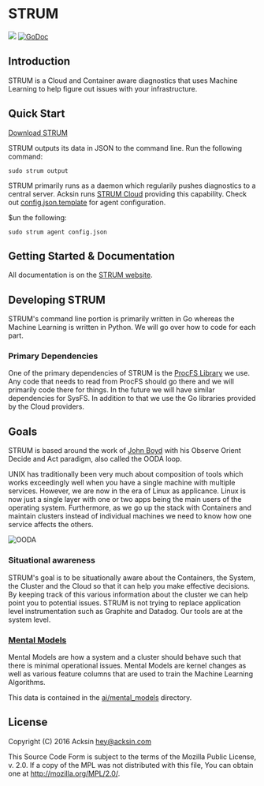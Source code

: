 # STRUM

<a href="https://travis-ci.org/acksin/strum"><img src="https://travis-ci.org/acksin/strum.svg?branch=master" /></a>
<a href="https://godoc.org/github.com/acksin/strum"><img src="https://godoc.org/github.com/acksin/strum?status.svg" alt="GoDoc"></a>

## Introduction

STRUM is a Cloud and Container aware diagnostics that uses Machine
Learning to help figure out issues with your infrastructure.

## Quick Start

[Download STRUM](https://www.acksin.com/strum)

STRUM outputs its data in JSON to the command line. Run the following
command:

    sudo strum output

STRUM primarily runs as a daemon which regularily pushes diagnostics
to a central server. Acksin runs
[STRUM Cloud](https://www.acksin.com/console/login?redirectTo=https://www.acksin.com/console/strum)
providing this capability.  Check out
[config.json.template](config.json.template) for agent configuration.

$un the following:

    sudo strum agent config.json

## Getting Started & Documentation

All documentation is on the [STRUM website](https://www.acksin.com/strum).

## Developing STRUM

STRUM's command line portion is primarily written in Go whereas the
Machine Learning is written in Python. We will go over how to code for
each part.

### Primary Dependencies

One of the primary dependencies of STRUM is the [ProcFS Library](https://github.com/acksin/procfs) we use.
Any code that needs to read from ProcFS should go there and we will
primarily code there for things. In the future we will have similar
dependencies for SysFS. In addition to that we use the Go libraries
provided by the Cloud providers.

## Goals

STRUM is based around the work of
[John Boyd](https://en.wikipedia.org/wiki/John_Boyd_(military_strategist))
with his Observe Orient Decide and Act paradigm, also called
the OODA loop.

UNIX has traditionally been very much about composition of tools which
works exceedingly well when you have a single machine with multiple
services. However, we are now in the era of Linux as applicance. Linux
is now just a single layer with one or two apps being the main users
of the operating system. Furthermore, as we go up the stack with
Containers and maintain clusters instead of individual machines we
need to know how one service affects the others.

![OODA](https://assets.acksin.com/images/strum_ooda.png)

### Situational awareness

STRUM's goal is to be situationally aware about the Containers, the
System, the Cluster and the Cloud so that it can help you make
effective decisions. By keeping track of this various information
about the cluster we can help point you to potential issues. STRUM is
not trying to replace application level instrumentation such as
Graphite and Datadog. Our tools are at the system level.

### [Mental Models](https://github.com/acksin/strum/wiki/Mental-Models)

Mental Models are how a system and a cluster should behave such that
there is minimal operational issues. Mental Models are kernel changes
as well as various feature columns that are used to train the Machine
Learning Algorithms.

This data is contained in the [ai/mental_models](https://github.com/acksin/strum/tree/master/ai/mental_models) directory.

## License

Copyright (C) 2016 Acksin <hey@acksin.com>

This Source Code Form is subject to the terms of the Mozilla Public
License, v. 2.0. If a copy of the MPL was not distributed with this
file, You can obtain one at <http://mozilla.org/MPL/2.0/>.
